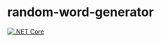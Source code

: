 # random-word-generator
[![.NET Core](https://github.com/impolitetulip/name-generator/actions/workflows/dotnet.yml/badge.svg)](https://github.com/impolitetulip/name-generator/actions/workflows/dotnet.yml)

